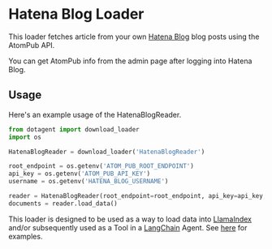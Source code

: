 # Hatena Blog Loader

This loader fetches article from your own [Hatena Blog](https://hatenablog.com/) blog posts using the AtomPub API.

You can get AtomPub info from the admin page after logging into Hatena Blog.

## Usage

Here's an example usage of the HatenaBlogReader.

```python
from dotagent import download_loader
import os

HatenaBlogReader = download_loader('HatenaBlogReader')

root_endpoint = os.getenv('ATOM_PUB_ROOT_ENDPOINT')
api_key = os.getenv('ATOM_PUB_API_KEY')
username = os.getenv('HATENA_BLOG_USERNAME')

reader = HatenaBlogReader(root_endpoint=root_endpoint, api_key=api_key, username=username)
documents = reader.load_data()

```

This loader is designed to be used as a way to load data into [LlamaIndex](https://github.com/jerryjliu/gpt_index/tree/main/gpt_index) and/or subsequently used as a Tool in a [LangChain](https://github.com/hwchase17/langchain) Agent. See [here](https://github.com/emptycrown/llama-hub/tree/main) for examples.
